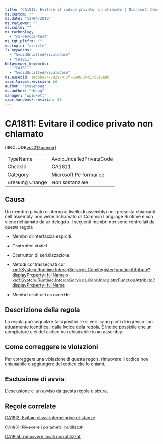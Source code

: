 ```yaml
---
title: "CA1811: Evitare il codice privato non chiamato | Microsoft Docs"
ms.custom: ""
ms.date: "11/04/2016"
ms.reviewer: ""
ms.suite: ""
ms.technology: 
  - "vs-devops-test"
ms.tgt_pltfrm: ""
ms.topic: "article"
f1_keywords: 
  - "AvoidUncalledPrivateCode"
  - "CA1811"
helpviewer_keywords: 
  - "CA1811"
  - "AvoidUncalledPrivateCode"
ms.assetid: aadbba74-7821-475f-8980-34d17c0a0a8b
caps.latest.revision: 20
author: "stevehoag"
ms.author: "shoag"
manager: "wpickett"
caps.handback.revision: 20
---
```

# CA1811: Evitare il codice privato non chiamato
[!INCLUDE[vs2017banner](../code-quality/includes/vs2017banner.md)]

|||  
|-|-|  
|TypeName|AvoidUncalledPrivateCode|  
|CheckId|CA1811|  
|Category|Microsoft.Performance|  
|Breaking Change|Non sostanziale|  
  
## Causa  
 Un membro privato o interno \(a livello di assembly\) non presenta chiamanti nell'assembly, non viene richiamato da Common Language Runtime e non viene richiamato da un delegato.  I seguenti membri non sono controllati da questa regola:  
  
-   Membri di interfaccia espliciti.  
  
-   Costruttori statici.  
  
-   Costruttori di serializzazione.  
  
-   Metodi contrassegnati con <xref:System.Runtime.InteropServices.ComRegisterFunctionAttribute?displayProperty=fullName> o <xref:System.Runtime.InteropServices.ComUnregisterFunctionAttribute?displayProperty=fullName>.  
  
-   Membri costituiti da override.  
  
## Descrizione della regola  
 La regola può segnalare falsi positivi se si verificano punti di ingresso non attualmente identificati dalla logica della regola.  È inoltre possibile che un compilatore crei del codice non chiamabile in un assembly.  
  
## Come correggere le violazioni  
 Per correggere una violazione di questa regola, rimuovere il codice non chiamabile o aggiungere del codice che lo chiami.  
  
## Esclusione di avvisi  
 L'esclusione di un avviso da questa regola è sicura.  
  
## Regole correlate  
 [CA1812: Evitare classi interne prive di istanze](../code-quality/ca1812-avoid-uninstantiated-internal-classes.md)  
  
 [CA1801: Rivedere i parametri inutilizzati](../code-quality/ca1801-review-unused-parameters.md)  
  
 [CA1804: rimuovere locali non utilizzati](../code-quality/ca1804-remove-unused-locals.md)